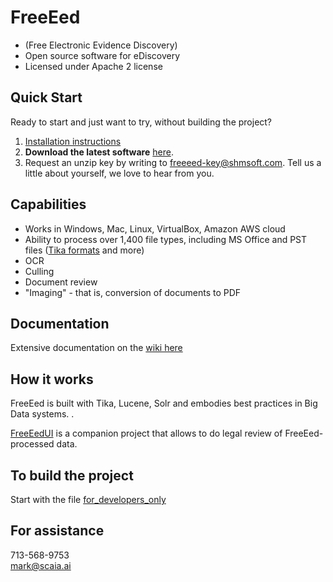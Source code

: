 <h1>FreeEed</h1>

* (Free Electronic Evidence Discovery) 
* Open source software for eDiscovery
* Licensed under Apache 2 license

## Quick Start

Ready to start and just want to try, without building the project?

1. [Installation instructions](https://github.com/shmsoft/FreeEed/wiki/FreeEed-Installation)
2. **Download the latest software** [here](https://shmsoft.s3.amazonaws.com/releases/freeeed_complete_pack-9.2.2.zip).
3. Request an unzip key by writing to freeeed-key@shmsoft.com. Tell us a little about yourself, we love to hear from you.

## Capabilities

* Works in Windows, Mac, Linux, VirtualBox, Amazon AWS cloud
* Ability to process over 1,400 file types, including MS Office and PST files ([Tika formats](https://tika.apache.org/2.2.1/formats.html) and more)
* OCR
* Culling
* Document review
* "Imaging" - that is, conversion of documents to PDF

## Documentation

Extensive documentation on the [wiki here](https://github.com/markkerzner/FreeEed/wiki)

## How it works

FreeEed is built with Tika, Lucene, Solr and embodies best practices in Big Data systems. .

[FreeEedUI](https://github.com/markkerzner/FreeEedUI) is a companion project that allows to do legal review of FreeEed-processed data. 

## To build the project

Start with the file [for_developers_only](https://github.com/markkerzner/FreeEed/blob/master/freeeed-processing/for_developers_only)
## For assistance

713-568-9753  
mark@scaia.ai
